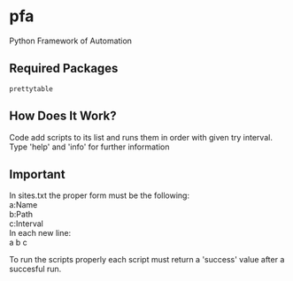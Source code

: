 # pfa
Python Framework of Automation

## Required Packages
    prettytable

## How Does It Work?
Code add scripts to its list and runs them in order with given try interval.
Type 'help' and 'info' for further information

## Important
In sites.txt the proper form must be the following:  
a:Name  
b:Path  
c:Interval  
In each new line:  
a  b  c  

To run the scripts properly
each script must return a 'success' value
after a succesful run.
